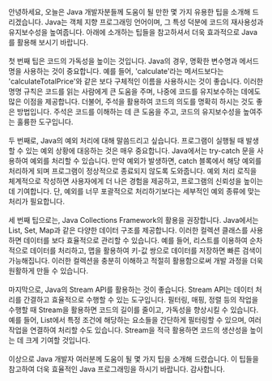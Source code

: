 <p>안녕하세요, 오늘은 Java 개발자분들께 도움이 될 만한 몇 가지 유용한 팁을 소개해 드리겠습니다. Java는 객체 지향 프로그래밍 언어이며, 그 특성 덕분에 코드의 재사용성과 유지보수성을 높여줍니다. 아래에 소개하는 팁들을 참고하셔서 더욱 효과적으로 Java를 활용해 보시기 바랍니다.<br /><br />첫 번째 팁은 코드의 가독성을 높이는 것입니다. Java의 경우, 명확한 변수명과 메서드명을 사용하는 것이 중요합니다. 예를 들어, 'calculate'라는 메서드보다는 'calculateTotalPrice'와 같은 보다 구체적인 이름을 사용하시는 것이 좋습니다. 이러한 명명 규칙은 코드를 읽는 사람에게 큰 도움을 주며, 나중에 코드를 유지보수하는 데에도 많은 이점을 제공합니다. 더불어, 주석을 활용하여 코드의 의도를 명확히 하시는 것도 좋은 방법입니다. 주석은 코드를 이해하는 데 큰 도움을 주고, 코드의 유지보수성을 높여주는 훌륭한 도구입니다.<br /><br />두 번째로, Java의 예외 처리에 대해 말씀드리고 싶습니다. 프로그램이 실행될 때 발생할 수 있는 예외 상황에 대응하는 것은 매우 중요합니다. Java에서는 try-catch 문을 사용하여 예외를 처리할 수 있습니다. 만약 예외가 발생하면, catch 블록에서 해당 예외를 처리하게 되며 프로그램이 정상적으로 종료되지 않도록 도와줍니다. 예외 처리 로직을 체계적으로 작성하면 사용자에게 더 나은 경험을 제공하고, 프로그램의 신뢰성을 높이는 데 기여합니다. 단, 예외를 너무 포괄적으로 처리하기보다는 세부적인 예외 종류에 맞는 처리가 필요합니다.<br /><br />세 번째 팁으로는, Java Collections Framework의 활용을 권장합니다. Java에서는 List, Set, Map과 같은 다양한 데이터 구조를 제공합니다. 이러한 컬렉션 클래스를 사용하면 데이터를 보다 효율적으로 관리할 수 있습니다. 예를 들어, 리스트를 이용하여 순차적으로 데이터를 처리하고, 맵을 활용하여 키-값 쌍으로 데이터를 저장하면 빠른 검색이 가능해집니다. 이러한 컬렉션을 충분히 이해하고 적절히 활용함으로써 개발 과정을 더욱 원활하게 만들 수 있습니다.<br /><br />마지막으로, Java의 Stream API를 활용하는 것이 좋습니다. Stream API는 데이터 처리를 간결하고 효율적으로 수행할 수 있는 도구입니다. 필터링, 매핑, 정렬 등의 작업을 수행할 때 Stream을 활용하면 코드의 길이를 줄이고, 가독성을 향상시킬 수 있습니다. 예를 들어, List에서 특정 조건에 해당하는 요소들을 간단하게 필터링할 수 있으며, 여러 작업을 연결하여 처리할 수도 있습니다. Stream을 적극 활용하면 코드의 생산성을 높이는 데 크게 기여할 것입니다.<br /><br />이상으로 Java 개발자 여러분께 도움이 될 몇 가지 팁을 소개해 드렸습니다. 이 팁들을 참고하여 더욱 효율적인 Java 프로그래밍을 하시기 바랍니다. 감사합니다.</p>